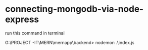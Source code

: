 # connecting-mongodb-via-node-express

run this command in terminal 


G:\PROJECT -IT\MERN\mernapp\backend> nodemon .\index.js
